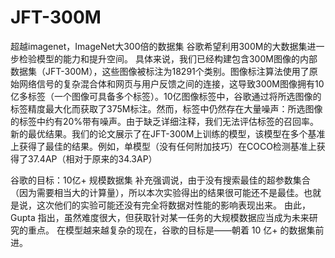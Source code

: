 # JFT-300M
超越imagenet，ImageNet大300倍的数据集
谷歌希望利用300M的大数据集进一步检验模型的能力和提升空间。
具体来说，我们已经构建包含300M图像的内部数据集（JFT-300M），这些图像被标注为18291个类别。图像标注算法使用了原始网络信号的复杂混合体和网页与用户反馈之间的连接，这导致300M图像拥有10亿多标签（一个图像可具备多个标签）。10亿图像标签中，谷歌通过将所选图像的标签精度最大化而获取了375M标注。然而，标签中仍然存在大量噪声：所选图像的标签中约有20%带有噪声。由于缺乏详细注释，我们无法评估标签的召回率。
新的最优结果。我们的论文展示了在JFT-300M上训练的模型，该模型在多个基准上获得了最佳的结果。例如，单模型（没有任何附加技巧）在COCO检测基准上获得了37.4AP（相对于原来的34.3AP）


谷歌的目标：10亿+ 规模数据集
补充强调说，由于没有搜索最佳的超参数集合（因为需要相当大的计算量），所以本次实验得出的结果很可能还不是最佳。也就是说，这次他们的实验可能还没有完全将数据对性能的影响表现出来。
由此，Gupta 指出，虽然难度很大，但获取针对某一任务的大规模数据应当成为未来研究的重点。
在模型越来越复杂的现在，谷歌的目标是——朝着 10 亿+ 的数据集前进。